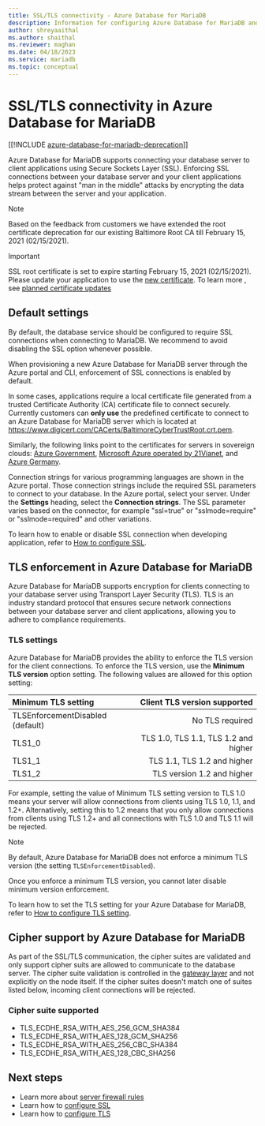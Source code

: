 ```yaml
---
title: SSL/TLS connectivity - Azure Database for MariaDB
description: Information for configuring Azure Database for MariaDB and associated applications to properly use SSL connections
author: shreyaaithal
ms.author: shaithal
ms.reviewer: maghan
ms.date: 04/18/2023
ms.service: mariadb
ms.topic: conceptual
---
```


# SSL/TLS connectivity in Azure Database for MariaDB

[[!INCLUDE [azure-database-for-mariadb-deprecation](Includes/azure-database-for-mariadb-deprecation.md)]]

Azure Database for MariaDB supports connecting your database server to client applications using Secure Sockets Layer (SSL). Enforcing SSL connections between your database server and your client applications helps protect against "man in the middle" attacks by encrypting the data stream between the server and your application.

> [!NOTE]  
> Based on the feedback from customers we have extended the root certificate deprecation for our existing Baltimore Root CA till February 15, 2021 (02/15/2021).

> [!IMPORTANT]  
> SSL root certificate is set to expire starting February 15, 2021 (02/15/2021). Please update your application to use the [new certificate](https://cacerts.digicert.com/DigiCertGlobalRootG2.crt.pem). To learn more , see [planned certificate updates](concepts-certificate-rotation.md)

## Default settings

By default, the database service should be configured to require SSL connections when connecting to MariaDB.  We recommend to avoid disabling the SSL option whenever possible.

When provisioning a new Azure Database for MariaDB server through the Azure portal and CLI, enforcement of SSL connections is enabled by default.

In some cases, applications require a local certificate file generated from a trusted Certificate Authority (CA) certificate file to connect securely. Currently customers can **only use** the predefined certificate to connect to an Azure Database for MariaDB server which is located at https://www.digicert.com/CACerts/BaltimoreCyberTrustRoot.crt.pem.

Similarly, the following links point to the certificates for servers in sovereign clouds: [Azure Government](https://www.digicert.com/CACerts/BaltimoreCyberTrustRoot.crt.pem), [Microsoft Azure operated by 21Vianet](https://dl.cacerts.digicert.com/DigiCertGlobalRootCA.crt.pem), and [Azure Germany](https://www.d-trust.net/cgi-bin/D-TRUST_Root_Class_3_CA_2_2009.crt).

Connection strings for various programming languages are shown in the Azure portal. Those connection strings include the required SSL parameters to connect to your database. In the Azure portal, select your server. Under the **Settings** heading, select the **Connection strings**. The SSL parameter varies based on the connector, for example "ssl=true" or "sslmode=require" or "sslmode=required" and other variations.

To learn how to enable or disable SSL connection when developing application, refer to [How to configure SSL](howto-configure-ssl.md).

## TLS enforcement in Azure Database for MariaDB

Azure Database for MariaDB supports encryption for clients connecting to your database server using Transport Layer Security (TLS). TLS is an industry standard protocol that ensures secure network connections between your database server and client applications, allowing you to adhere to compliance requirements.

### TLS settings

Azure Database for MariaDB provides the ability to enforce the TLS version for the client connections. To enforce the TLS version, use the **Minimum TLS version** option setting. The following values are allowed for this option setting:

| Minimum TLS setting | Client TLS version supported |
| :--- | ---: |
| TLSEnforcementDisabled (default) | No TLS required |
| TLS1_0 | TLS 1.0, TLS 1.1, TLS 1.2 and higher |
| TLS1_1 | TLS 1.1, TLS 1.2 and higher |
| TLS1_2 | TLS version 1.2 and higher |

For example, setting the value of Minimum TLS setting version to TLS 1.0 means your server will allow connections from clients using TLS 1.0, 1.1, and 1.2+. Alternatively, setting this to 1.2 means that you only allow connections from clients using TLS 1.2+ and all connections with TLS 1.0 and TLS 1.1 will be rejected.

> [!NOTE]  
> By default, Azure Database for MariaDB does not enforce a minimum TLS version (the setting `TLSEnforcementDisabled`).
>  
> Once you enforce a minimum TLS version, you cannot later disable minimum version enforcement.

To learn how to set the TLS setting for your Azure Database for MariaDB, refer to [How to configure TLS setting](howto-tls-configurations.md).

## Cipher support by Azure Database for MariaDB

As part of the SSL/TLS communication, the cipher suites are validated and only support cipher suits are allowed to communicate to the database server. The cipher suite validation is controlled in the [gateway layer](concepts-connectivity-architecture.md#connectivity-architecture) and not explicitly on the node itself. If the cipher suites doesn't match one of suites listed below, incoming client connections will be rejected.

### Cipher suite supported

* TLS_ECDHE_RSA_WITH_AES_256_GCM_SHA384
* TLS_ECDHE_RSA_WITH_AES_128_GCM_SHA256
* TLS_ECDHE_RSA_WITH_AES_256_CBC_SHA384
* TLS_ECDHE_RSA_WITH_AES_128_CBC_SHA256

## Next steps

- Learn more about [server firewall rules](concepts-firewall-rules.md)
- Learn how to [configure SSL](howto-configure-ssl.md)
- Learn how to [configure TLS](howto-tls-configurations.md)
